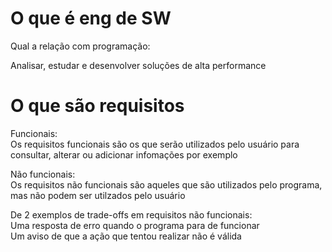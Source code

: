 # O que é eng de SW
  Qual a relação com programação:<br>
  
  Analisar, estudar e desenvolver soluções de alta performance<br>

# O que são requisitos
  Funcionais:<br>
    Os requisitos funcionais são os que serão utilizados pelo usuário para consultar, alterar ou adicionar infomações por exemplo<br>

  Não funcionais:<br>
    Os requisitos não funcionais são aqueles que são utilizados pelo programa, mas não podem ser utilzados pelo usuário<br>

  De 2 exemplos de trade-offs em requisitos não funcionais:<br>
    Uma resposta de erro quando o programa para de funcionar<br>
    Um aviso de que a ação que tentou realizar não é válida<br>
